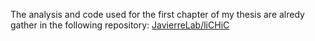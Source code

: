 The analysis and code used for the first chapter of my thesis are alredy gather in the following repository: [JavierreLab/liCHiC](https://github.com/JavierreLab/liCHiC)
